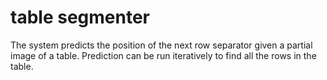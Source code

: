 # table segmenter

The system predicts the position of the next row separator given a partial image of a table. Prediction can be run iteratively to find all the rows in the table.
